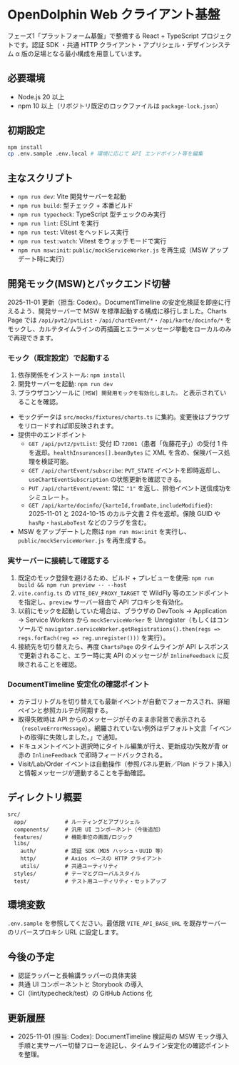 # OpenDolphin Web クライアント基盤

フェーズ1「プラットフォーム基盤」で整備する React + TypeScript プロジェクトです。認証 SDK ・共通 HTTP クライアント・アプリシェル・デザインシステム α 版の足場となる最小構成を用意しています。

## 必要環境
- Node.js 20 以上
- npm 10 以上（リポジトリ既定のロックファイルは `package-lock.json`）

## 初期設定
```bash
npm install
cp .env.sample .env.local # 環境に応じて API エンドポイント等を編集
```

## 主なスクリプト
- `npm run dev`: Vite 開発サーバーを起動
- `npm run build`: 型チェック + 本番ビルド
- `npm run typecheck`: TypeScript 型チェックのみ実行
- `npm run lint`: ESLint を実行
- `npm run test`: Vitest をヘッドレス実行
- `npm run test:watch`: Vitest をウォッチモードで実行
- `npm run msw:init`: `public/mockServiceWorker.js` を再生成（MSW アップデート時に実行）

## 開発モック(MSW)とバックエンド切替
2025-11-01 更新（担当: Codex）。DocumentTimeline の安定化検証を即座に行えるよう、開発サーバーで MSW を標準起動する構成に移行しました。Charts Page では `/api/pvt2/pvtList`・`/api/chartEvent/*`・`/api/karte/docinfo/*` をモックし、カルテタイムラインの再描画とエラーメッセージ挙動をローカルのみで再現できます。

### モック（既定設定）で起動する
1. 依存関係をインストール: `npm install`
2. 開発サーバーを起動: `npm run dev`
3. ブラウザコンソールに `[MSW] 開発用モックを有効化しました。` と表示されていることを確認。
- モックデータは `src/mocks/fixtures/charts.ts` に集約。変更後はブラウザをリロードすれば即反映されます。
- 提供中のエンドポイント
  - `GET /api/pvt2/pvtList`: 受付 ID `72001`（患者「佐藤花子」）の受付 1 件を返却。`healthInsurances[].beanBytes` に XML を含め、保険パース処理を検証可能。
  - `GET /api/chartEvent/subscribe`: `PVT_STATE` イベントを即時返却し、`useChartEventSubscription` の状態更新を確認できる。
  - `PUT /api/chartEvent/event`: 常に `"1"` を返し、排他イベント送信成功をシミュレート。
  - `GET /api/karte/docinfo/{karteId,fromDate,includeModified}`: 2025-11-01 と 2024-10-15 のカルテ文書 2 件を返却。保険 GUID や `hasRp`・`hasLaboTest` などのフラグを含む。
- MSW をアップデートした際は `npm run msw:init` を実行し、`public/mockServiceWorker.js` を再生成する。

### 実サーバーに接続して確認する
1. 既定のモック登録を避けるため、ビルド + プレビューを使用: `npm run build && npm run preview -- --host`
2. `vite.config.ts` の `VITE_DEV_PROXY_TARGET` で WildFly 等のエンドポイントを指定し、`preview` サーバー経由で API プロキシを有効化。
3. 以前にモックを起動していた場合は、ブラウザの DevTools → Application → Service Workers から `mockServiceWorker` を Unregister（もしくはコンソールで `navigator.serviceWorker.getRegistrations().then(regs => regs.forEach(reg => reg.unregister()))` を実行）。
4. 接続先を切り替えたら、再度 `ChartsPage` のタイムラインが API レスポンスで更新されること、エラー時に実 API のメッセージが `InlineFeedback` に反映されることを確認。

### DocumentTimeline 安定化の確認ポイント
- カテゴリトグルを切り替えても最新イベントが自動でフォーカスされ、詳細ペインと参照カルテが同期する。
- 取得失敗時は API からのメッセージがそのまま赤背景で表示される（`resolveErrorMessage`）。網羅されていない例外はデフォルト文言「イベントの取得に失敗しました。」で通知。
- ドキュメントイベント選択時にタイトル編集が行え、更新成功/失敗が青 or 赤の `InlineFeedback` で即時フィードバックされる。
- Visit/Lab/Order イベントは自動操作（参照パネル更新／Plan ドラフト挿入）と情報メッセージが連動することを手動確認。

## ディレクトリ概要
```
src/
  app/            # ルーティングとアプリシェル
  components/     # 汎用 UI コンポーネント（今後追加）
  features/       # 機能単位の画面/ロジック
  libs/
    auth/         # 認証 SDK（MD5 ハッシュ・UUID 等）
    http/         # Axios ベースの HTTP クライアント
    utils/        # 共通ユーティリティ
  styles/         # テーマとグローバルスタイル
  test/           # テスト用ユーティリティ・セットアップ
```

## 環境変数
`.env.sample` を参照してください。最低限 `VITE_API_BASE_URL` を既存サーバーのリバースプロキシ URL に設定します。

## 今後の予定
- 認証ラッパーと長輪講ラッパーの具体実装
- 共通 UI コンポーネントと Storybook の導入
- CI（lint/typecheck/test）の GitHub Actions 化

## 更新履歴
- 2025-11-01 (担当: Codex): DocumentTimeline 検証用の MSW モック導入手順と実サーバー切替フローを追記し、タイムライン安定化の確認ポイントを整理。
